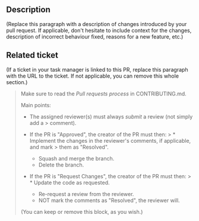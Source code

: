 ## Description

(Replace this paragraph with a description of changes introduced by your pull
request. If applicable, don't hesitate to include context for the changes,
description of incorrect behaviour fixed, reasons for a new feature, etc.)

## Related ticket

(If a ticket in your task manager is linked to this PR, replace this paragraph
with the URL to the ticket. If not applicable, you can remove this whole
section.)


> Make sure to read the *Pull requests process* in CONTRIBUTING.md.
>
> Main points:
>
> * The assigned reviewer(s) must always *submit* a review (not simply add a
    >   comment).
>
> * If the PR is "Approved", the creator of the PR must then:
    >   * Implement the changes in the reviewer's comments, if applicable, and mark
          >     them as "Resolved".
>   * Squash and merge the branch.
>   * Delete the branch.
>
> * If the PR is "Request Changes", the creator of the PR must then:
    >   * Update the code as requested.
>   * Re-request a review from the reviewer.
>   * NOT mark the comments as "Resolved", the reviewer will.
>
> (You can keep or remove this block, as you wish.)